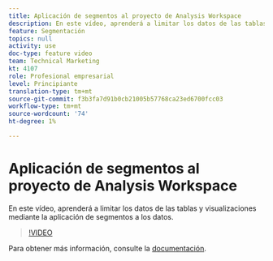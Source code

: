 ```yaml
---
title: Aplicación de segmentos al proyecto de Analysis Workspace
description: En este vídeo, aprenderá a limitar los datos de las tablas y visualizaciones mediante la aplicación de segmentos a los datos.
feature: Segmentación
topics: null
activity: use
doc-type: feature video
team: Technical Marketing
kt: 4107
role: Profesional empresarial
level: Principiante
translation-type: tm+mt
source-git-commit: f3b3fa7d91b0cb21005b57768ca23ed6700fcc03
workflow-type: tm+mt
source-wordcount: '74'
ht-degree: 1%

---
```



# Aplicación de segmentos al proyecto de Analysis Workspace

En este vídeo, aprenderá a limitar los datos de las tablas y visualizaciones mediante la aplicación de segmentos a los datos.

>[!VIDEO](https://video.tv.adobe.com/v/30994/?quality=12)

Para obtener más información, consulte la [documentación](https://docs.adobe.com/content/help/en/analytics/components/segmentation/segmentation-workflow/t-seg-apply.html).
